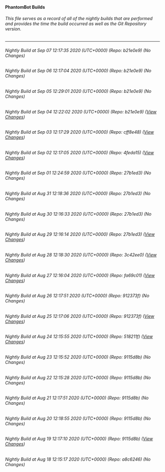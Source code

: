 **PhantomBot Builds**

###### This file serves as a record of all of the nightly builds that are performed and provides the time the build occurred as well as the Git Repository version.
-------------------------------------------------------------------------------------------------------------
###### Nightly Build at Sep 07 12:17:35 2020 (UTC+0000) (Repo: b21e0e9) (No Changes)
###### Nightly Build at Sep 06 12:17:04 2020 (UTC+0000) (Repo: b21e0e9) (No Changes)
###### Nightly Build at Sep 05 12:29:01 2020 (UTC+0000) (Repo: b21e0e9) (No Changes)
###### Nightly Build at Sep 04 12:22:02 2020 (UTC+0000) (Repo: b21e0e9) ([View Changes](https://github.com/PhantomBot/PhantomBot/compare/cff8e48...b21e0e9))
###### Nightly Build at Sep 03 12:17:29 2020 (UTC+0000) (Repo: cff8e48) ([View Changes](https://github.com/PhantomBot/PhantomBot/compare/4feda15...cff8e48))
###### Nightly Build at Sep 02 12:17:05 2020 (UTC+0000) (Repo: 4feda15) ([View Changes](https://github.com/PhantomBot/PhantomBot/compare/27b1ed3...4feda15))
###### Nightly Build at Sep 01 12:24:59 2020 (UTC+0000) (Repo: 27b1ed3) (No Changes)
###### Nightly Build at Aug 31 12:18:36 2020 (UTC+0000) (Repo: 27b1ed3) (No Changes)
###### Nightly Build at Aug 30 12:16:33 2020 (UTC+0000) (Repo: 27b1ed3) (No Changes)
###### Nightly Build at Aug 29 12:16:14 2020 (UTC+0000) (Repo: 27b1ed3) ([View Changes](https://github.com/PhantomBot/PhantomBot/compare/3c42ee0...27b1ed3))
###### Nightly Build at Aug 28 12:18:30 2020 (UTC+0000) (Repo: 3c42ee0) ([View Changes](https://github.com/PhantomBot/PhantomBot/compare/fa69c01...3c42ee0))
###### Nightly Build at Aug 27 12:16:04 2020 (UTC+0000) (Repo: fa69c01) ([View Changes](https://github.com/PhantomBot/PhantomBot/compare/912373f...fa69c01))
###### Nightly Build at Aug 26 12:17:51 2020 (UTC+0000) (Repo: 912373f) (No Changes)
###### Nightly Build at Aug 25 12:17:06 2020 (UTC+0000) (Repo: 912373f) ([View Changes](https://github.com/PhantomBot/PhantomBot/compare/518211f...912373f))
###### Nightly Build at Aug 24 12:15:55 2020 (UTC+0000) (Repo: 518211f) ([View Changes](https://github.com/PhantomBot/PhantomBot/compare/9115d8b...518211f))
###### Nightly Build at Aug 23 12:15:52 2020 (UTC+0000) (Repo: 9115d8b) (No Changes)
###### Nightly Build at Aug 22 12:15:28 2020 (UTC+0000) (Repo: 9115d8b) (No Changes)
###### Nightly Build at Aug 21 12:17:51 2020 (UTC+0000) (Repo: 9115d8b) (No Changes)
###### Nightly Build at Aug 20 12:18:55 2020 (UTC+0000) (Repo: 9115d8b) (No Changes)
###### Nightly Build at Aug 19 12:17:10 2020 (UTC+0000) (Repo: 9115d8b) ([View Changes](https://github.com/PhantomBot/PhantomBot/compare/a8c6246...9115d8b))
###### Nightly Build at Aug 18 12:15:17 2020 (UTC+0000) (Repo: a8c6246) (No Changes)
